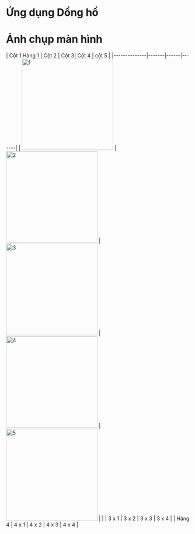
# Ứng dụng Dồng hồ 

# Ảnh chụp màn hình
<!-- 
![1](https://user-images.githubusercontent.com/105619244/197386114-d1f952ea-6658-4c40-8540-c5e5d0f42174.png)
![2](https://user-images.githubusercontent.com/105619244/197386116-bace87f2-2621-4bb8-a52a-6bef384b5b17.png)
![3](https://user-images.githubusercontent.com/105619244/197386118-2a5ccc75-13c1-4e08-ba01-39538df7882b.png)
![4](https://user-images.githubusercontent.com/105619244/197386119-3a5c7934-89db-4b6b-8c75-9323db078074.png)
![5](https://user-images.githubusercontent.com/105619244/197386121-b667fd7d-5d34-4977-92e8-8ea4c32528b5.png)

![6](https://user-images.githubusercontent.com/105619244/197386131-bdf36584-a3a7-4bc8-a0a0-3fa048af3eb7.png)
![7](https://user-images.githubusercontent.com/105619244/197386133-ce33093d-70d6-4d03-bdde-5ee929498574.png)

![8](https://user-images.githubusercontent.com/105619244/197386135-c06b1eeb-ec40-4bce-a5c1-c50edd82648d.png)
![9](https://user-images.githubusercontent.com/105619244/197386136-e14b5493-d53d-4e99-958d-2c11dfda2c43.png)

![10](https://user-images.githubusercontent.com/105619244/197386156-9c0d70c3-76fc-49d2-9c47-cdc7f54d20e0.png)
![11](https://user-images.githubusercontent.com/105619244/197386157-417b02db-7e1e-492e-8079-3ed5b0b22156.png)
![12](https://user-images.githubusercontent.com/105619244/197386159-e3a86206-1d76-4408-9194-b4438376e0ce.png) -->
<!-- <img src=https://user-images.githubusercontent.com/105619244/197386114-d1f952ea-6658-4c40-8540-c5e5d0f42174.png alt=1 width="250" />
<img src=https://user-images.githubusercontent.com/105619244/197386116-bace87f2-2621-4bb8-a52a-6bef384b5b17.png alt=2 width="250" />
<img src=https://user-images.githubusercontent.com/105619244/197386118-2a5ccc75-13c1-4e08-ba01-39538df7882b.png alt=3 width="250" />
<img src=https://user-images.githubusercontent.com/105619244/197386119-3a5c7934-89db-4b6b-8c75-9323db078074.png alt=4 width="250" />
<img src=https://user-images.githubusercontent.com/105619244/197386121-b667fd7d-5d34-4977-92e8-8ea4c32528b5.png alt=5 width="250" />

<img src=https://user-images.githubusercontent.com/105619244/197386131-bdf36584-a3a7-4bc8-a0a0-3fa048af3eb7.png alt=6 width="250" />
<img src=https://user-images.githubusercontent.com/105619244/197386133-ce33093d-70d6-4d03-bdde-5ee929498574.png alt=7 width="250" />

<img src=https://user-images.githubusercontent.com/105619244/197386135-c06b1eeb-ec40-4bce-a5c1-c50edd82648d.png alt=8 width="250" />
<img src=https://user-images.githubusercontent.com/105619244/197386136-e14b5493-d53d-4e99-958d-2c11dfda2c43.png alt=9 width="250" />

<img src=https://user-images.githubusercontent.com/105619244/197386156-9c0d70c3-76fc-49d2-9c47-cdc7f54d20e0.png alt=10 width="250" />
<img src=https://user-images.githubusercontent.com/105619244/197386157-417b02db-7e1e-492e-8079-3ed5b0b22156.png alt=11 width="250" />
<img src=https://user-images.githubusercontent.com/105619244/197386159-e3a86206-1d76-4408-9194-b4438376e0ce.png alt=12 width="250" /> -->

| Cột 1 Hàng 1 | Cột 2 | Cột 3| Cột 4 | cột 5 |
|--------------|-------|------|-------|
| <img src=https://user-images.githubusercontent.com/105619244/197386114-d1f952ea-6658-4c40-8540-c5e5d0f42174.png alt=1 width="250" /> | <img src=https://user-images.githubusercontent.com/105619244/197386116-bace87f2-2621-4bb8-a52a-6bef384b5b17.png alt=2 width="250" /> | <img src=https://user-images.githubusercontent.com/105619244/197386118-2a5ccc75-13c1-4e08-ba01-39538df7882b.png alt=3 width="250" /> | <img src=https://user-images.githubusercontent.com/105619244/197386119-3a5c7934-89db-4b6b-8c75-9323db078074.png alt=4 width="250" /> | <img src=https://user-images.githubusercontent.com/105619244/197386121-b667fd7d-5d34-4977-92e8-8ea4c32528b5.png alt=5 width="250" /> |
| | 3 x 1 | 3 x 2 | 3 x 3 | 3 x 4 |
| Hàng 4 | 4 x 1 | 4 x 2 | 4 x 3 | 4 x 4 |
